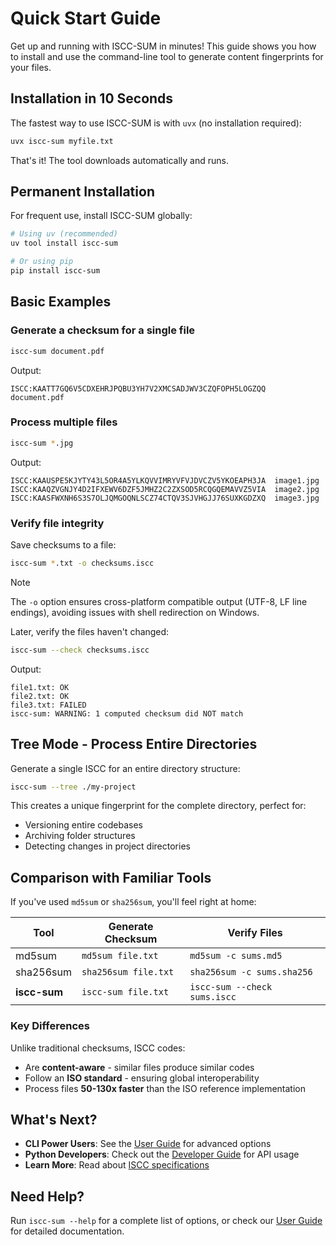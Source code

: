 # Quick Start Guide

Get up and running with ISCC-SUM in minutes! This guide shows you how to install and use the command-line tool
to generate content fingerprints for your files.

## Installation in 10 Seconds

The fastest way to use ISCC-SUM is with `uvx` (no installation required):

```bash
uvx iscc-sum myfile.txt
```

That's it! The tool downloads automatically and runs.

## Permanent Installation

For frequent use, install ISCC-SUM globally:

```bash
# Using uv (recommended)
uv tool install iscc-sum

# Or using pip
pip install iscc-sum
```

## Basic Examples

### Generate a checksum for a single file

```bash
iscc-sum document.pdf
```

Output:

```
ISCC:KAATT7GQ6V5CDXEHRJPQBU3YH7V2XMCSADJWV3CZQFOPH5LOGZQQ  document.pdf
```

### Process multiple files

```bash
iscc-sum *.jpg
```

Output:

```
ISCC:KAAUSPE5KJYTY43L5OR4A5YLKQVVIMRYVFVJDVCZV5YKOEAPH3JA  image1.jpg
ISCC:KAAQZVGNJY4D2IFXEWV6DZF5JMHZ2C2ZXSOD5RCQGQEMAVVZ5VIA  image2.jpg
ISCC:KAASFWXNH6S3S7OLJQMGOQNLSCZ74CTQV3SJVHGJJ76SUXKGDZXQ  image3.jpg
```

### Verify file integrity

Save checksums to a file:

```bash
iscc-sum *.txt -o checksums.iscc
```

> [!NOTE]
> The `-o` option ensures cross-platform compatible output (UTF-8, LF line endings), avoiding issues with shell
> redirection on Windows.

Later, verify the files haven't changed:

```bash
iscc-sum --check checksums.iscc
```

Output:

```
file1.txt: OK
file2.txt: OK
file3.txt: FAILED
iscc-sum: WARNING: 1 computed checksum did NOT match
```

## Tree Mode - Process Entire Directories

Generate a single ISCC for an entire directory structure:

```bash
iscc-sum --tree ./my-project
```

This creates a unique fingerprint for the complete directory, perfect for:

- Versioning entire codebases
- Archiving folder structures
- Detecting changes in project directories

## Comparison with Familiar Tools

If you've used `md5sum` or `sha256sum`, you'll feel right at home:

| Tool         | Generate Checksum    | Verify Files                 |
| ------------ | -------------------- | ---------------------------- |
| md5sum       | `md5sum file.txt`    | `md5sum -c sums.md5`         |
| sha256sum    | `sha256sum file.txt` | `sha256sum -c sums.sha256`   |
| **iscc-sum** | `iscc-sum file.txt`  | `iscc-sum --check sums.iscc` |

### Key Differences

Unlike traditional checksums, ISCC codes:

- Are **content-aware** - similar files produce similar codes
- Follow an **ISO standard** - ensuring global interoperability
- Process files **50-130x faster** than the ISO reference implementation

## What's Next?

- **CLI Power Users**: See the [User Guide](user-guide.md) for advanced options
- **Python Developers**: Check out the [Developer Guide](developers/index.md) for API usage
- **Learn More**: Read about [ISCC specifications](specifications/index.md)

## Need Help?

Run `iscc-sum --help` for a complete list of options, or check our [User Guide](user-guide.md) for detailed
documentation.
